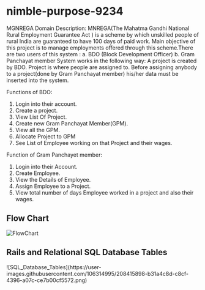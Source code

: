 # nimble-purpose-9234

MGNREGA
Domain Description:
MNREGA(The Mahatma Gandhi National Rural Employment Guarantee Act ) is a scheme by which unskilled people of rural India are guaranteed to have 100 days of paid work. Main objective of this project is to manage employments offered through this scheme.There are two users of this system : 
 a. BDO (Block Development Officer) 
 b. Gram Panchayat member
System works in the following way:
A project is created by BDO. Project is where people are assigned to. Before assigning anybody to a project(done by Gram Panchayat member) his/her data must be inserted into the system.

Functions of BDO:
1. Login into their account.
2. Create a project.
3. View List Of Project.
4. Create new Gram Panchayat Member(GPM).
5. View all the GPM.
6. Allocate  Project to GPM
7. See List of Employee working on that Project and their wages.

Function of Gram Panchayet member:
1. Login into their Account.
2. Create Employee.
3. View the Details of Employee.
4. Assign Employee to a Project.
5. View total number of days Employee worked in a project and also their wages.


<h2>Flow Chart</h2>

![FlowChart](https://user-images.githubusercontent.com/106314995/208410646-bb6370c3-1e2a-4ecf-9c0f-dad7d2c6c79c.png)

<h2>Rails and Relational SQL Database Tables</h2>
![SQL_Database_Tables](https://user-images.githubusercontent.com/106314995/208415898-b31a4c8d-c8cf-4396-a07c-ce7b00cf5572.png)
